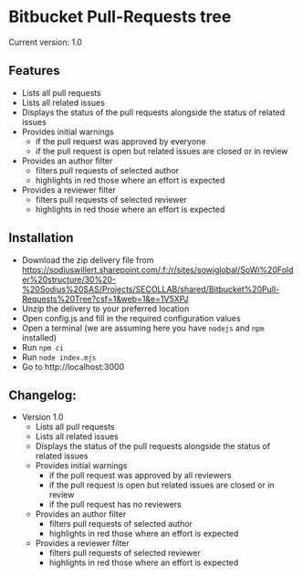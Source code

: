 # Bitbucket Pull-Requests tree

Current version: 1.0

## Features
* Lists all pull requests
* Lists all related issues
* Displays the status of the pull requests alongside the status of related issues
* Provides initial warnings
    * if the pull request was approved by everyone
    * if the pull request is open but related issues are closed or in review
* Provides an author filter
    * filters pull requests of selected author
    * highlights in red those where an effort is expected
* Provides a reviewer filter
    * filters pull requests of selected reviewer
    * highlights in red those where an effort is expected


## Installation
* Download the zip delivery file from https://sodiuswillert.sharepoint.com/:f:/r/sites/sowiglobal/SoWi%20Folder%20structure/30%20-%20Sodius%20SAS/Projects/SECOLLAB/shared/Bitbucket%20Pull-Requests%20Tree?csf=1&web=1&e=1V5XPJ
* Unzip the delivery to your preferred location
* Open config.js and fill in the required configuration values
* Open a terminal (we are assuming here you have `nodejs` and `npm` installed)
* Run `npm ci`
* Run `node index.mjs`
* Go to http://localhost:3000

## Changelog:
* Version 1.0
  * Lists all pull requests
  * Lists all related issues
  * Displays the status of the pull requests alongside the status of related issues
  * Provides initial warnings
      * if the pull request was approved by all reviewers
      * if the pull request is open but related issues are closed or in review
      * if the pull request has no reviewers
  * Provides an author filter
      * filters pull requests of selected author
      * highlights in red those where an effort is expected
  * Provides a reviewer filter
      * filters pull requests of selected reviewer
      * highlights in red those where an effort is expected

